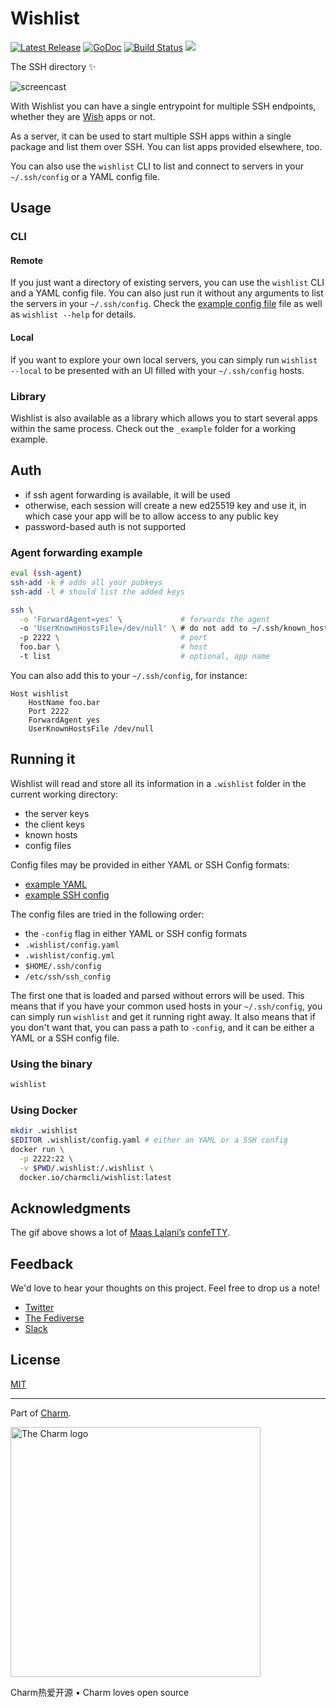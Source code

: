 Wishlist
========

<p>
    <a href="https://github.com/charmbracelet/wishlist/releases"><img src="https://img.shields.io/github/release/charmbracelet/wishlist.svg" alt="Latest Release"></a>
    <a href="https://pkg.go.dev/github.com/charmbracelet/wishlist?tab=doc"><img src="https://godoc.org/github.com/golang/gddo?status.svg" alt="GoDoc"></a>
    <a href="https://github.com/charmbracelet/wishlist/actions"><img src="https://github.com/charmbracelet/wishlist/workflows/build/badge.svg" alt="Build Status"></a>
    <a href="https://nightly.link/charmbracelet/wishlist/workflows/nightly/main"><img src="https://shields.io/badge/-Nightly%20Builds-orange?logo=hackthebox&logoColor=fff&style=appveyor"/></a>
</p>

The SSH directory ✨

![screencast](https://user-images.githubusercontent.com/245435/148814423-2a3b05b4-fb79-4ff9-a475-1942d6ffb363.gif)

With Wishlist you can have a single entrypoint for multiple SSH endpoints, whether they are [Wish](https://github.com/charmbracelet/wish) apps or not.

As a server, it can be used to start multiple SSH apps within a single package and list them over SSH.
You can list apps provided elsewhere, too.

You can also use the `wishlist` CLI to list and connect to servers in your `~/.ssh/config` or a YAML config file.

## Usage

### CLI

#### Remote

If you just want a directory of existing servers, you can use the `wishlist` CLI and a YAML config file. You can also just run it without any arguments to list the servers in your `~/.ssh/config`.
Check the [example config file](/_example/config.yaml) file as well as `wishlist --help` for details.

#### Local

If you want to explore your own local servers, you can simply run `wishlist --local` to be presented with an UI filled with your `~/.ssh/config` hosts.

### Library

Wishlist is also available as a library which allows you to start several apps within the same process.
Check out the `_example` folder for a working example.

## Auth

* if ssh agent forwarding is available, it will be used
* otherwise, each session will create a new ed25519 key and use it, in which case your app will be to allow access to any public key
* password-based auth is not supported

### Agent forwarding example

```sh
eval (ssh-agent)
ssh-add -k # adds all your pubkeys
ssh-add -l # should list the added keys

ssh \
  -o 'ForwardAgent=yes' \             # forwards the agent
  -o 'UserKnownHostsFile=/dev/null' \ # do not add to ~/.ssh/known_hosts, optional
  -p 2222 \                           # port
  foo.bar \                           # host
  -t list                             # optional, app name
```

You can also add this to your `~/.ssh/config`, for instance:

```sshconfig
Host wishlist
	HostName foo.bar
	Port 2222
	ForwardAgent yes
	UserKnownHostsFile /dev/null
```

## Running it

Wishlist will read and store all its information in a `.wishlist` folder in the current working directory:

- the server keys
- the client keys
- known hosts
- config files

Config files may be provided in either YAML or SSH Config formats:

- [example YAML](/_example/config.yaml)
- [example SSH config](/_example/config)

The config files are tried in the following order:

- the `-config` flag in either YAML or SSH config formats
- `.wishlist/config.yaml`
- `.wishlist/config.yml`
- `$HOME/.ssh/config`
- `/etc/ssh/ssh_config`

The first one that is loaded and parsed without errors will be used.
This means that if you have your common used hosts in your `~/.ssh/config`, you can simply run `wishlist` and get it running right away.
It also means that if you don't want that, you can pass a path to `-config`, and it can be either a YAML or a SSH config file.

### Using the binary

```sh
wishlist
```

### Using Docker

```sh
mkdir .wishlist
$EDITOR .wishlist/config.yaml # either an YAML or a SSH config
docker run \
  -p 2222:22 \
  -v $PWD/.wishlist:/.wishlist \
  docker.io/charmcli/wishlist:latest
```

## Acknowledgments

The gif above shows a lot of [Maas Lalani’s](https://github.com/maaslalani) [confeTTY](https://github.com/maaslalani/confetty).

## Feedback

We'd love to hear your thoughts on this project. Feel free to drop us a note!

* [Twitter](https://twitter.com/charmcli)
* [The Fediverse](https://mastodon.technology/@charm)
* [Slack](https://charm.sh/slack)

## License

[MIT](/LICENSE)

***

Part of [Charm](https://charm.sh).

<a href="https://charm.sh/"><img alt="The Charm logo" src="https://stuff.charm.sh/charm-badge.jpg" width="400"></a>

Charm热爱开源 • Charm loves open source
